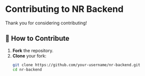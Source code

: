 # Contributing to NR Backend

Thank you for considering contributing!

## 🧰 How to Contribute

1. **Fork** the repository.
2. **Clone** your fork:
   ```bash
   git clone https://github.com/your-username/nr-backend.git
   cd nr-backend
